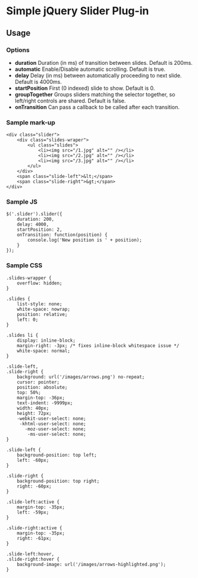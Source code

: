 # Simple jQuery Slider Plug-in

## Usage

### Options

- **duration** Duration (in ms) of transition between slides. Default is 200ms.
- **automatic** Enable/Disable automatic scrolling. Default is true. 
- **delay** Delay (in ms) between automatically proceeding to next slide. Default is 4000ms.
- **startPosition** First (0 indexed) slide to show. Default is 0.
- **groupTogether** Groups sliders matching the selector together, so left/right controls are shared. Default is false.
- **onTransition** Can pass a callback to be called after each transition.

### Sample mark-up

    <div class="slider">
        <div class="slides-wraper">
            <ul class="slides">
                <li><img src="/1.jpg" alt="" /></li>
                <li><img src="/2.jpg" alt="" /></li>
                <li><img src="/3.jpg" alt="" /></li>
            </ul>
        </div>
        <span class="slide-left">&lt;</span>
        <span class="slide-right">&gt;</span>
    </div>


### Sample JS

    $('.slider').slider({
        duration: 200,
        delay: 4000,
        startPosition: 2,
        onTransition: function(position) {
            console.log('New position is ' + position);
        }
    });


### Sample CSS

    .slides-wrapper {
        overflow: hidden;
    }

    .slides {
        list-style: none;
        white-space: nowrap;
        position: relative;
        left: 0;
    }

    .slides li {
        display: inline-block;
        margin-right: -3px; /* fixes inline-block whitespace issue */
        white-space: normal;
    }

    .slide-left,
    .slide-right {
        background: url('/images/arrows.png') no-repeat;
        cursor: pointer;
        position: absolute;
        top: 50%;
        margin-top: -36px;
        text-indent: -9999px;
        width: 40px;
        height: 72px;
        -webkit-user-select: none;
         -khtml-user-select: none;
           -moz-user-select: none;
            -ms-user-select: none;
    }

    .slide-left {
        background-position: top left;
        left: -60px;
    }

    .slide-right {
        background-position: top right;
        right: -60px;
    }

    .slide-left:active {
        margin-top: -35px;
        left: -59px;
    }

    .slide-right:active {
        margin-top: -35px;
        right: -61px;
    }

    .slide-left:hover,
    .slide-right:hover {
        background-image: url('/images/arrows-highlighted.png');
    }